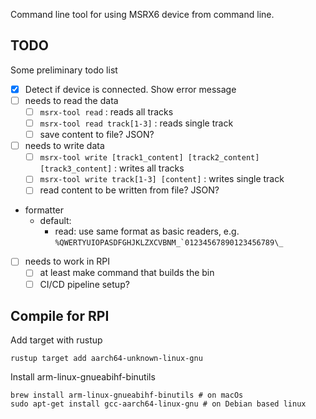 Command line tool for using MSRX6 device from command line.

## TODO

Some preliminary todo list

- [x] Detect if device is connected. Show error message
- [ ] needs to read the data
  - [ ] `msrx-tool read` : reads all tracks
  - [ ] `msrx-tool read track[1-3]` : reads single track
  - [ ] save content to file? JSON?
- [ ] needs to write data
  - [ ] `msrx-tool write [track1_content] [track2_content] [track3_content]` : writes all tracks
  - [ ] `msrx-tool write track[1-3] [content]` : writes single track
  - [ ] read content to be written from file? JSON?
- formatter
  - default:
    - read: use same format as basic readers, e.g. `` %QWERTYUIOPASDFGHJKLZXCVBNM_`01234567890123456789\_ ``
- [ ] needs to work in RPI
  - [ ] at least make command that builds the bin
  - [ ] CI/CD pipeline setup?

## Compile for RPI

Add target with rustup

    rustup target add aarch64-unknown-linux-gnu

Install arm-linux-gnueabihf-binutils

    brew install arm-linux-gnueabihf-binutils # on macOs
    sudo apt-get install gcc-aarch64-linux-gnu # on Debian based linux
